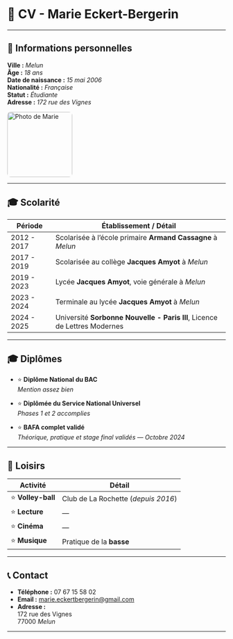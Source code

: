 # 💼 CV - Marie Eckert-Bergerin

---

## 📍 Informations personnelles

**Ville :** *Melun*  
**Âge :** *18 ans*  
**Date de naissance :** *15 mai 2006*  
**Nationalité :** *Française*  
**Statut :** *Étudiante*  
**Adresse :** *172 rue des Vignes*

<img src="../assets/photo.jpg" alt="Photo de Marie" width="150" style="border-radius: 8px;"/>

---

## 🎓 Scolarité

| Période       | Établissement / Détail |
|---------------|------------------------|
| 2012 - 2017   | Scolarisée à l’école primaire **Armand Cassagne** à *Melun* |
| 2017 - 2019   | Scolarisée au collège **Jacques Amyot** à *Melun* |
| 2019 - 2023   | Lycée **Jacques Amyot**, voie générale à *Melun* |
| 2023 - 2024   | Terminale au lycée **Jacques Amyot** à *Melun* |
| 2024 - 2025   | Université **Sorbonne Nouvelle - Paris III**, Licence de Lettres Modernes |

---

## 🎓 Diplômes

- ⭐ **Diplôme National du BAC**  
  *Mention assez bien*

- ⭐ **Diplômée du Service National Universel**  
  *Phases 1 et 2 accomplies*

- ⭐ **BAFA complet validé**  
  *Théorique, pratique et stage final validés — Octobre 2024*

---

## 🎯 Loisirs

| Activité             | Détail                          |
|----------------------|---------------------------------|
| ⭐ **Volley-ball**    | Club de La Rochette (*depuis 2016*) |
| ⭐ **Lecture**        | —                               |
| ⭐ **Cinéma**         | —                               |
| ⭐ **Musique**        | Pratique de la **basse**        |

---

## 📞 Contact

- **Téléphone :** 07 67 15 58 02  
- **Email :** [marie.eckertbergerin@gmail.com](mailto:marie.eckertbergerin@gmail.com)  
- **Adresse :**  
  172 rue des Vignes  
  77000 *Melun*

---
